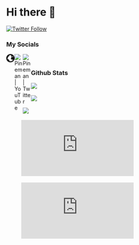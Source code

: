 # Hi there 👋

[![Twitter Follow](https://img.shields.io/twitter/follow/Pineman834?color=1DA1F2&logo=twitter&style=for-the-badge)](https://twitter.com/intent/follow?original_referer=https%3A%2F%2Fgithub.com%2FPineman834&screen_name=Pineman834)

### My Socials

[<img align="left" alt="pinehack.tech" width="22px" src="https://raw.githubusercontent.com/iconic/open-iconic/master/svg/globe.svg" />][website]
[<img align="left" alt="Pineman | YouTube" width="22px" src="https://cdn.jsdelivr.net/npm/simple-icons@v3/icons/youtube.svg" />][youtube]
[<img align="left" alt="Pineman | Twitter" width="22px" src="https://cdn.jsdelivr.net/npm/simple-icons@v3/icons/twitter.svg" />][twitter]

<br />

### Github Stats

![](https://komarev.com/ghpvc/?username=KazUpTV&color=blue)
<p><img src="https://github-readme-stats.vercel.app/api?username=Mimmob07&show_icons=true&theme=dark"></p>
<p><img src="https://github-readme-stats.vercel.app/api/top-langs/?username=Mimmob07&layout=compact&theme=dark"></p>

<p><figure><embed src="https://wakatime.com/share/@9c4604fa-4c0b-495e-884c-a8c2c5085649/4066471c-e531-4769-ae1d-48e1f07d54cd.svg"></embed></figure></p>
<p><figure><embed src="https://wakatime.com/share/@9c4604fa-4c0b-495e-884c-a8c2c5085649/626759db-2bd0-46fb-a3ca-b9db9c718380.svg"></embed></figure></p>


[website]: http://pinehack.tech
[twitter]: https://twitter.com/Pineman834
[youtube]: https://www.youtube.com/channel/UCW3lyrIlR5AJgIbNGOkMR3w

